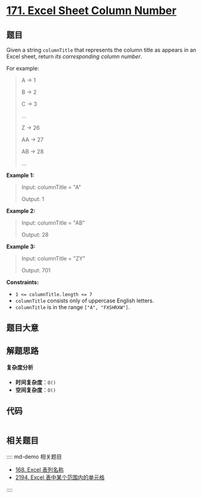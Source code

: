 # [171. Excel Sheet Column Number](https://leetcode.com/problems/excel-sheet-column-number/)

## 题目

Given a string `columnTitle` that represents the column title as appears in an
Excel sheet, return _its corresponding column number_.

For example:

> A -> 1
>
> B -> 2
>
> C -> 3
>
> ...
>
> Z -> 26
>
> AA -> 27
>
> AB -> 28
>
> ...

**Example 1:**

> Input: columnTitle = "A"
>
> Output: 1

**Example 2:**

> Input: columnTitle = "AB"
>
> Output: 28

**Example 3:**

> Input: columnTitle = "ZY"
>
> Output: 701

**Constraints:**

- `1 <= columnTitle.length <= 7`
- `columnTitle` consists only of uppercase English letters.
- `columnTitle` is in the range `["A", "FXSHRXW"]`.

## 题目大意

## 解题思路

#### 复杂度分析

- **时间复杂度**：`O()`
- **空间复杂度**：`O()`

## 代码

```javascript

```

## 相关题目

:::: md-demo 相关题目

- [168. Excel 表列名称](https://leetcode.com/problems/excel-sheet-column-title)
- [2194. Excel 表中某个范围内的单元格](https://leetcode.com/problems/cells-in-a-range-on-an-excel-sheet)

::::
